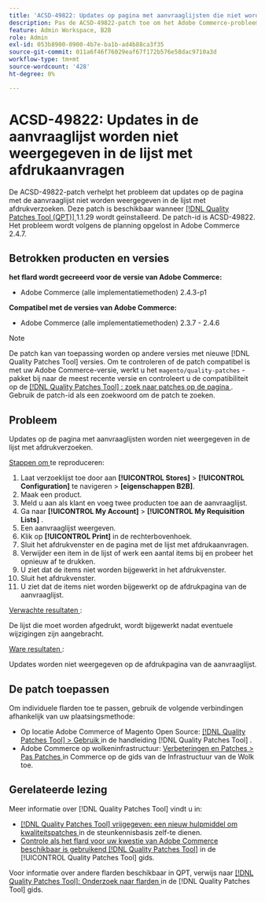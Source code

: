 ```yaml
---
title: 'ACSD-49822: Updates op pagina met aanvraaglijsten die niet worden weergegeven in de lijst met afdrukverzoeken'
description: Pas de ACSD-49822-patch toe om het Adobe Commerce-probleem op te lossen, waarbij updates op de pagina met de aanvraaglijst niet worden weergegeven in de lijst met afdrukverzoeken.
feature: Admin Workspace, B2B
role: Admin
exl-id: 053b8900-0900-4b7e-ba1b-ad4b88ca3f35
source-git-commit: 011a6f46f76029eaf67f172b576e58dac9710a3d
workflow-type: tm+mt
source-wordcount: '428'
ht-degree: 0%

---
```


# ACSD-49822: Updates in de aanvraaglijst worden niet weergegeven in de lijst met afdrukaanvragen

De ACSD-49822-patch verhelpt het probleem dat updates op de pagina met de aanvraaglijst niet worden weergegeven in de lijst met afdrukverzoeken. Deze patch is beschikbaar wanneer [[!DNL Quality Patches Tool (QPT)] ](https://experienceleague.adobe.com/nl/docs/commerce-operations/tools/quality-patches-tool/quality-patches-tool-to-self-serve-quality-patches) 1.1.29 wordt geïnstalleerd. De patch-id is ACSD-49822. Het probleem wordt volgens de planning opgelost in Adobe Commerce 2.4.7.

## Betrokken producten en versies

**het flard wordt gecreeerd voor de versie van Adobe Commerce:**

* Adobe Commerce (alle implementatiemethoden) 2.4.3-p1

**Compatibel met de versies van Adobe Commerce:**

* Adobe Commerce (alle implementatiemethoden) 2.3.7 - 2.4.6

>[!NOTE]
>
>De patch kan van toepassing worden op andere versies met nieuwe [!DNL Quality Patches Tool] versies. Om te controleren of de patch compatibel is met uw Adobe Commerce-versie, werkt u het `magento/quality-patches` -pakket bij naar de meest recente versie en controleert u de compatibiliteit op de [[!DNL Quality Patches Tool] : zoek naar patches op de pagina ](https://experienceleague.adobe.com/tools/commerce-quality-patches/index.html?lang=nl-NL) . Gebruik de patch-id als een zoekwoord om de patch te zoeken.

## Probleem

Updates op de pagina met aanvraaglijsten worden niet weergegeven in de lijst met afdrukverzoeken.

<u> Stappen om </u> te reproduceren:

1. Laat verzoeklijst toe door aan **[!UICONTROL Stores]** > **[!UICONTROL Configuration]** te navigeren > **[eigenschappen B2B]**.
1. Maak een product.
1. Meld u aan als klant en voeg twee producten toe aan de aanvraaglijst.
1. Ga naar **[!UICONTROL My Account]** > **[!UICONTROL My Requisition Lists]** .
1. Een aanvraaglijst weergeven.
1. Klik op **[!UICONTROL Print]** in de rechterbovenhoek.
1. Sluit het afdrukvenster en de pagina met de lijst met afdrukaanvragen.
1. Verwijder een item in de lijst of werk een aantal items bij en probeer het opnieuw af te drukken.
1. U ziet dat de items niet worden bijgewerkt in het afdrukvenster.
1. Sluit het afdrukvenster.
1. U ziet dat de items niet worden bijgewerkt op de afdrukpagina van de aanvraaglijst.

<u> Verwachte resultaten </u>:

De lijst die moet worden afgedrukt, wordt bijgewerkt nadat eventuele wijzigingen zijn aangebracht.

<u> Ware resultaten </u>:

Updates worden niet weergegeven op de afdrukpagina van de aanvraaglijst.

## De patch toepassen

Om individuele flarden toe te passen, gebruik de volgende verbindingen afhankelijk van uw plaatsingsmethode:

* Op locatie Adobe Commerce of Magento Open Source: [[!DNL Quality Patches Tool] > Gebruik ](/help/tools/quality-patches-tool/usage.md) in de handleiding [!DNL Quality Patches Tool] .
* Adobe Commerce op wolkeninfrastructuur: [ Verbeteringen en Patches > Pas Patches ](https://experienceleague.adobe.com/docs/commerce-cloud-service/user-guide/develop/upgrade/apply-patches.html?lang=nl-NL) in Commerce op de gids van de Infrastructuur van de Wolk toe.

## Gerelateerde lezing

Meer informatie over [!DNL Quality Patches Tool] vindt u in:

* [[!DNL Quality Patches Tool]  vrijgegeven: een nieuw hulpmiddel om kwaliteitspatches ](https://experienceleague.adobe.com/nl/docs/commerce-operations/tools/quality-patches-tool/quality-patches-tool-to-self-serve-quality-patches) in de steunkennisbasis zelf-te dienen.
* [ Controle als het flard voor uw kwestie van Adobe Commerce beschikbaar is gebruikend  [!DNL Quality Patches Tool]](/help/tools/quality-patches-tool/patches-available-in-qpt/check-patch-for-magento-issue-with-magento-quality-patches.md) in de [!UICONTROL Quality Patches Tool] gids.


Voor informatie over andere flarden beschikbaar in QPT, verwijs naar [[!DNL Quality Patches Tool]: Onderzoek naar flarden ](https://experienceleague.adobe.com/tools/commerce-quality-patches/index.html?lang=nl-NL) in de [!DNL Quality Patches Tool] gids.
